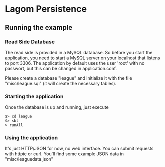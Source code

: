 # Lagom Persistence

## Running the example

### Read Side Database

The read side is provided in a MySQL database. So before you start the application, you need to start a MySQL server on your localhost that listens to port 3306. The application by default uses the user 'root' with no passwort, but this can be changed in application.conf.

Please create a database "league" and initialize it with the file "misc/league.sql" (it will create the necessary tables).

### Starting the application

Once the database is up and running, just execute

```
$> cd league
$> sbt
> runAll
```

### Using the application

It's just HTTP/JSON for now, no web interface. You can submit requests with httpie or curl. You'll find some example JSON data in "misc/leaguedata.json"

